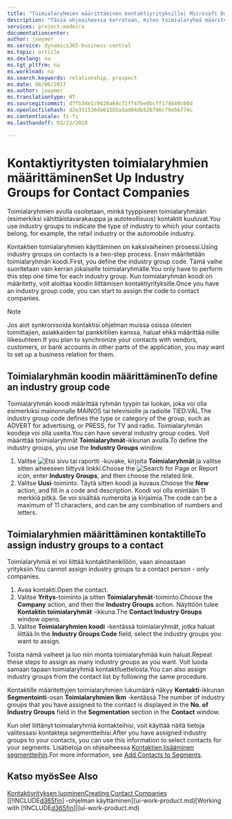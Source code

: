 ```yaml
---
title: "Toimialaryhmien määrittäminen kontaktiyrityksille| Microsoft Docs"
description: "Tässä ohjeaiheessa kerrotaan, miten toimialaryhmä määritetään ja miten sille sitten määritetään kontaktiryhmä, kuten vähittäistavarakauppa tai autoteollisuus."
services: project-madeira
documentationcenter: 
author: jswymer
ms.service: dynamics365-business-central
ms.topic: article
ms.devlang: na
ms.tgt_pltfrm: na
ms.workload: na
ms.search.keywords: relationship, prospect
ms.date: 06/06/2017
ms.author: jswymer
ms.translationtype: HT
ms.sourcegitcommit: d7fb34e1c9428a64c71ff47be8bcff174649c00d
ms.openlocfilehash: d2e331536de615b5a3ad84db526f86c79e56774c
ms.contentlocale: fi-fi
ms.lasthandoff: 03/22/2018

---
```

# <a name="set-up-industry-groups-for-contact-companies"></a><span data-ttu-id="9e9f3-103">Kontaktiyritysten toimialaryhmien määrittäminen</span><span class="sxs-lookup"><span data-stu-id="9e9f3-103">Set Up Industry Groups for Contact Companies</span></span>
<span data-ttu-id="9e9f3-104">Toimialaryhmien avulla osoitetaan, minkä tyyppiseen toimialaryhmään (esimerkiksi vähittäistavarakauppa ja autoteollisuus) kontaktit kuuluvat.</span><span class="sxs-lookup"><span data-stu-id="9e9f3-104">You use industry groups to indicate the type of industry to which your contacts belong, for example, the retail industry or the automobile industry.</span></span>

<span data-ttu-id="9e9f3-105">Kontaktien toimialaryhmien käyttäminen on kaksivaiheinen prosessi.</span><span class="sxs-lookup"><span data-stu-id="9e9f3-105">Using industry groups on contacts is a two-step process.</span></span> <span data-ttu-id="9e9f3-106">Ensin määritetään toimialaryhmän koodi.</span><span class="sxs-lookup"><span data-stu-id="9e9f3-106">First, you define the industry group code.</span></span> <span data-ttu-id="9e9f3-107">Tämä vaihe suoritetaan vain kerran jokaiselle toimialaryhmälle.</span><span class="sxs-lookup"><span data-stu-id="9e9f3-107">You only have to perform this step one time for each industry group.</span></span> <span data-ttu-id="9e9f3-108">Kun toimialaryhmän koodi on määritetty, voit aloittaa koodin liittämisen kontaktiyrityksille.</span><span class="sxs-lookup"><span data-stu-id="9e9f3-108">Once you have an industry group code, you can start to assign the code to contact companies.</span></span>

> [!NOTE]  
>   <span data-ttu-id="9e9f3-109">Jos aiot synkronisoida kontaktisi ohjelman muissa osissa olevien toimittajien, asiakkaiden tai pankkitilien kanssa, haluat ehkä määrittää niille liikesuhteen.</span><span class="sxs-lookup"><span data-stu-id="9e9f3-109">If you plan to synchronize your contacts with vendors, customers, or bank accounts in other parts of the application, you may want to set up a business relation for them.</span></span>

## <a name="to-define-an-industry-group-code"></a><span data-ttu-id="9e9f3-110">Toimialaryhmän koodin määrittäminen</span><span class="sxs-lookup"><span data-stu-id="9e9f3-110">To define an industry group code</span></span>
<span data-ttu-id="9e9f3-111">Toimialaryhmän koodi määrittää ryhmän tyypin tai luokan, joka voi olla esimerkiksi mainonnalle MAINOS tai televisiolle ja radiolle TIED.VÄL.</span><span class="sxs-lookup"><span data-stu-id="9e9f3-111">The industry group code defines the type or category of the group, such as ADVERT for advertising, or PRESS, for TV and radio.</span></span> <span data-ttu-id="9e9f3-112">Toimialaryhmän koodeja voi olla useita.</span><span class="sxs-lookup"><span data-stu-id="9e9f3-112">You can have several industry group codes.</span></span> <span data-ttu-id="9e9f3-113">Voit määrittää toimialaryhmät **Toimialaryhmät**-ikkunan avulla.</span><span class="sxs-lookup"><span data-stu-id="9e9f3-113">To define the industry groups, you use the **Industry Groups** window.</span></span>

1. <span data-ttu-id="9e9f3-114">Valitse ![Etsi sivu tai raportti](media/ui-search/search_small.png "Etsi sivu tai raportti -kuvake") -kuvake, kirjoita **Toimialaryhmät** ja valitse sitten aiheeseen liittyvä linkki.</span><span class="sxs-lookup"><span data-stu-id="9e9f3-114">Choose the ![Search for Page or Report](media/ui-search/search_small.png "Search for Page or Report icon") icon, enter **Industry Groups**, and then choose the related link.</span></span>
2. <span data-ttu-id="9e9f3-115">Valitse **Uusi**-toiminto. Täytä sitten koodi ja kuvaus.</span><span class="sxs-lookup"><span data-stu-id="9e9f3-115">Choose the **New** action, and fill in a code and description.</span></span> <span data-ttu-id="9e9f3-116">Koodi voi olla enintään 11 merkkiä pitkä. Se voi sisältää numeroita ja kirjaimia.</span><span class="sxs-lookup"><span data-stu-id="9e9f3-116">The code can be a maximum of 11 characters, and can be any combination of numbers and letters.</span></span>

## <a name="AssignIndustryGroupContact"></a> <span data-ttu-id="9e9f3-117">Toimialaryhmien määrittäminen kontaktille</span><span class="sxs-lookup"><span data-stu-id="9e9f3-117">To assign industry groups to a contact</span></span>
<span data-ttu-id="9e9f3-118">Toimialaryhmiä ei voi liittää kontaktihenkilöön, vaan ainoastaan yrityksiin.</span><span class="sxs-lookup"><span data-stu-id="9e9f3-118">You cannot assign industry groups to a contact person - only companies.</span></span>

1. <span data-ttu-id="9e9f3-119">Avaa kontakti.</span><span class="sxs-lookup"><span data-stu-id="9e9f3-119">Open the contact.</span></span>
2. <span data-ttu-id="9e9f3-120">Valitse **Yritys**-toiminto ja sitten **Toimialaryhmät**-toiminto.</span><span class="sxs-lookup"><span data-stu-id="9e9f3-120">Choose the **Company** action, and then the **Industry Groups** action.</span></span> <span data-ttu-id="9e9f3-121">Näyttöön tulee **Kontaktin toimialaryhmät** -ikkuna.</span><span class="sxs-lookup"><span data-stu-id="9e9f3-121">The **Contact Industry Groups** window opens.</span></span>
3. <span data-ttu-id="9e9f3-122">Valitse **Toimialaryhmien koodi** -kentässä toimialaryhmät, jotka haluat liittää.</span><span class="sxs-lookup"><span data-stu-id="9e9f3-122">In the **Industry Groups Code** field, select the industry groups you want to assign.</span></span>

<span data-ttu-id="9e9f3-123">Toista nämä vaiheet ja luo niin monta toimialaryhmää kuin haluat.</span><span class="sxs-lookup"><span data-stu-id="9e9f3-123">Repeat these steps to assign as many industry groups as you want.</span></span> <span data-ttu-id="9e9f3-124">Voit luoda samaan tapaan toimialaryhmiä kontaktiluettelosta.</span><span class="sxs-lookup"><span data-stu-id="9e9f3-124">You can also assign industry groups from the contact list by following the same procedure.</span></span>

<span data-ttu-id="9e9f3-125">Kontaktille määritettyjen toimialaryhmien lukumäärä näkyy **Kontakti**-ikkunan **Segmentointi**-osan **Toimialaryhmien lkm** -kentässä.</span><span class="sxs-lookup"><span data-stu-id="9e9f3-125">The number of industry groups that you have assigned to the contact is displayed in the **No. of Industry Groups** field in the **Segmentation** section in the **Contact** window.</span></span>

<span data-ttu-id="9e9f3-126">Kun olet liittänyt toimialaryhmiä kontakteihisi, voit käyttää näitä tietoja valitessasi kontakteja segmentteihisi.</span><span class="sxs-lookup"><span data-stu-id="9e9f3-126">After you have assigned industry groups to your contacts, you can use this information to select contacts for your segments.</span></span> <span data-ttu-id="9e9f3-127">Lisätietoja on ohjeaiheessa [Kontaktien lisääminen segmentteihin](marketing-add-contact-segment.md).</span><span class="sxs-lookup"><span data-stu-id="9e9f3-127">For more information, see [Add Contacts to Segments](marketing-add-contact-segment.md).</span></span>

## <a name="see-also"></a><span data-ttu-id="9e9f3-128">Katso myös</span><span class="sxs-lookup"><span data-stu-id="9e9f3-128">See Also</span></span>
[<span data-ttu-id="9e9f3-129">Kontaktiyrityksen luominen</span><span class="sxs-lookup"><span data-stu-id="9e9f3-129">Creating Contact Companies</span></span>](marketing-create-contact-companies.md)  
<span data-ttu-id="9e9f3-130">[[!INCLUDE[d365fin](includes/d365fin_md.md)] -ohjelman käyttäminen](ui-work-product.md)</span><span class="sxs-lookup"><span data-stu-id="9e9f3-130">[Working with [!INCLUDE[d365fin](includes/d365fin_md.md)]](ui-work-product.md)</span></span>


